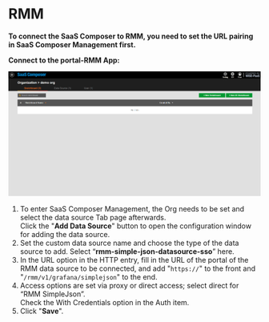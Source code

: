 # RMM  

**To connect the SaaS Composer to RMM, you need to set the URL pairing in SaaS Composer Management first.**

**Connect to the portal-RMM App:**

![RMMv2.gif](rmm.gif)

1. To enter SaaS Composer Management, the Org needs to be set and select the data source Tab page afterwards.    
Click the "**Add Data Source**" button to open the configuration window for adding the data source. 
2. Set the custom data source name and choose the type of the data source to add. Select “**rmm-simple-json-datasource-sso**” here. 
3. In the URL option in the HTTP entry, fill in the URL of the portal of the RMM data source to be connected, and add "`https://`" to the front and "`/rmm/v1/grafana/simplejson`" to the end. 
4. Access options are set via proxy or direct access; select direct for “RMM SimpleJson”.    
Check the With Credentials option in the Auth item. 
5. Click "**Save**".